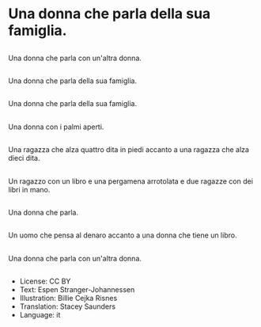# Una donna che parla della sua famiglia.

##
Una donna che parla con un'altra donna.

##
Una donna che parla della sua famiglia.

##
Una donna che parla della sua famiglia.

##
Una donna con i palmi aperti.

##
Una ragazza che alza quattro dita in piedi accanto a una ragazza che alza dieci dita.

##
Un ragazzo con un libro e una pergamena arrotolata e due ragazze con dei libri in mano.

##
Una donna che parla.

##
Un uomo che pensa al denaro accanto a una donna che tiene un libro.

##
Una donna che parla con un'altra donna.

##
* License: CC BY
* Text: Espen Stranger-Johannessen
* Illustration: Billie Cejka Risnes
* Translation: Stacey Saunders
* Language: it
